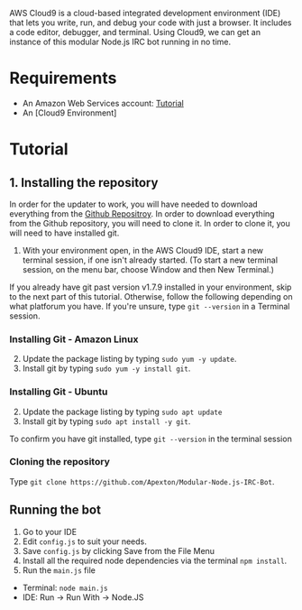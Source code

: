 AWS Cloud9 is a cloud-based integrated development environment (IDE) that lets you write, run, and debug your code with just a browser. It includes a code editor, debugger, and terminal. Using Cloud9, we can get an instance of this modular Node.js IRC bot running in no time.

# Requirements
- An Amazon Web Services account: [Tutorial](https://www.youtube.com/watch?v=WviHsoz8yHk)
- An [Cloud9 Environment]

# Tutorial
## 1. Installing the repository

In order for the updater to work, you will have needed to download everything from the [Github Repositroy](https://github.com/ApexTon/Modular-Node.js-IRC-Bot/). In order to download everything from the Github repository, you will need to clone it. In order to clone it, you will need to have installed git.

1. With your environment open, in the AWS Cloud9 IDE, start a new terminal session, if one isn't already started. (To start a new terminal session, on the menu bar, choose Window and then New Terminal.)

If you already have git past version v1.7.9 installed in your environment, skip to the next part of this tutorial. Otherwise, follow the following depending on what platforum you have.
If you're unsure, type `git --version` in a Terminal session.

### Installing Git - Amazon Linux

2. Update the package listing by typing `sudo yum -y update`.
3. Install git by typing `sudo yum -y install git`.

### Installing Git - Ubuntu

2. Update the package listing by typing `sudo apt update`
3. Install git by typing `sudo apt install -y git`.

To confirm you have git installed, type `git --version` in the terminal session

### Cloning the repository

Type `git clone https://github.com/Apexton/Modular-Node.js-IRC-Bot`.


## Running the bot

1. Go to your IDE
2. Edit `config.js` to suit your needs.
3. Save `config.js` by clicking Save from the File Menu
4. Install all the required node dependencies via the terminal `npm install`.
5. Run the `main.js` file

- Terminal: `node main.js`
- IDE: Run -> Run With -> Node.JS
